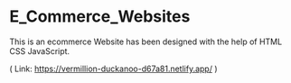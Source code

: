 # E_Commerce_Websites
This is an ecommerce Website has been designed with the help of HTML CSS JavaScript.

( Link: https://vermillion-duckanoo-d67a81.netlify.app/ )
